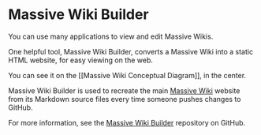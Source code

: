 # Massive Wiki Builder

You can use many applications to view and edit Massive Wikis.

One helpful tool, Massive Wiki Builder, converts a Massive Wiki into a static HTML website, for easy viewing on the web.

You can see it on the [[Massive Wiki Conceptual Diagram]], in the center.

Massive Wiki Builder is used to recreate the main [Massive Wiki](https://massive.wiki/) website from its Markdown source files every time someone pushes changes to GitHub.

For more information, see the [Massive Wiki Builder](https://github.com/peterkaminski/massivewikibuilder/) repository on GitHub.